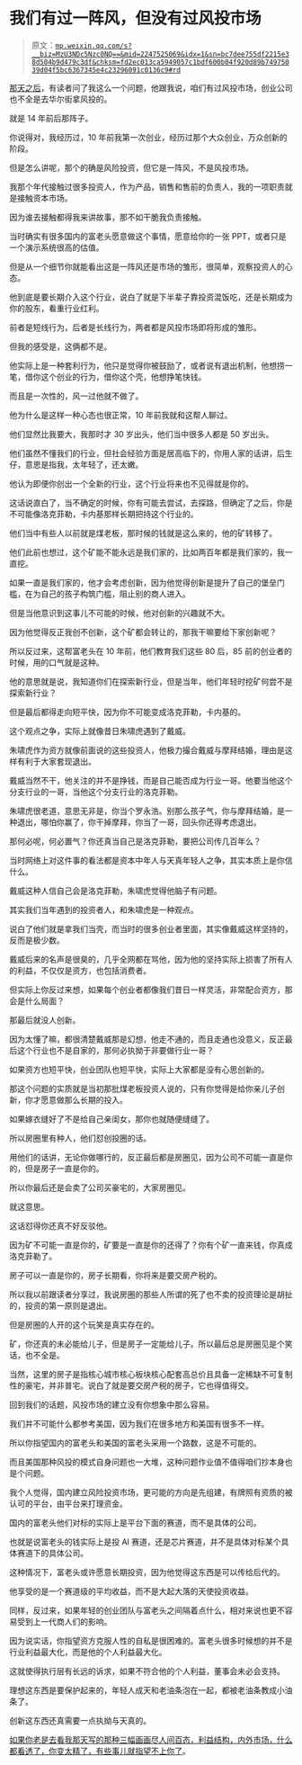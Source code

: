 # 我们有过一阵风，但没有过风投市场

> 原文：[`mp.weixin.qq.com/s?__biz=MzU3NDc5Nzc0NQ==&mid=2247525069&idx=1&sn=bc7dee755df2215e38d504b9d479c3df&chksm=fd2ec013ca5949057c1bdf600b04f920d89b74975039d04f5bc6367345e4c23296091c0136c9#rd`](http://mp.weixin.qq.com/s?__biz=MzU3NDc5Nzc0NQ==&mid=2247525069&idx=1&sn=bc7dee755df2215e38d504b9d479c3df&chksm=fd2ec013ca5949057c1bdf600b04f920d89b74975039d04f5bc6367345e4c23296091c0136c9#rd)

[那天之后](http://mp.weixin.qq.com/s?__biz=MzkwMzQ1MzczOQ==&mid=2247483986&idx=1&sn=7246319d0bed71f9bbc88888f8ec894c&chksm=c0974f16f7e0c600b41794f1182dd02c68983d7d2738c4a15bb56f7ba8c759cdfb3001af0b7f&scene=21#wechat_redirect)，有读者问了我这么一个问题，他跟我说，咱们有过风投市场，创业公司也不全是去华尔街拿风投的。

就是 14 年前后那阵子。 

你说得对，我经历过，10 年前我第一次创业，经历过那个大众创业，万众创新的阶段。

但是怎么讲呢，那个的确是风险投资，但它是一阵风，不是风投市场。

我那个年代接触过很多投资人，作为产品，销售和售前的负责人，我的一项职责就是接触资本市场。 

因为谁去接触都得我来讲故事，那不如干脆我负责接触。

当时确实有很多国内的富老头愿意做这个事情，愿意给你的一张 PPT，或者只是一个演示系统很高的估值。 

但是从一个细节你就能看出这是一阵风还是市场的雏形，很简单，观察投资人的心态。 

他到底是要长期介入这个行业，说白了就是下半辈子靠投资混饭吃，还是长期成为你的股东，看重行业红利。

前者是短线行为，后者是长线行为，两者都是风投市场即将形成的雏形。 

但我的感受是，这俩都不是。 

他实际上是一种套利行为，他只是觉得你被鼓励了，或者说有退出机制，他想捞一笔，借你这个创业的行为，借你这个壳，他想挣笔快钱。 

而且是一次性的，风一过他就不做了。

他为什么是这样一种心态也很正常，10 年前我就和这帮人聊过。 

他们显然比我要大，我那时才 30 岁出头，他们当中很多人都是 50 岁出头。 

他们虽然不懂我们的行业，但社会经验方面是居高临下的，你用人家的话讲，后生仔，意思是指我，太年轻了，还太嫩。 

他认为即便你创出一个全新的行业，这个行业将来也不见得就是你的。 

这话说直白了，当不确定的时候，你有可能去尝试，去探路，但确定了之后，你是不可能像洛克菲勒，卡内基那样长期把持这个行业的。

他们当中有些人以前就是煤老板，那时候的钱就是这么来的，他的矿转移了。 

他们此前也想过，这个矿能不能永远是我们家的，比如两百年都是我们家的，我一直挖。 

如果一直是我们家的，他才会考虑创新，因为他觉得创新是提升了自己的堡垒门槛，在为自己的孩子构筑门槛，阻止别的商人进入。

但是当他意识到这事儿不可能的时候，他对创新的兴趣就不大。 

因为他觉得反正我创不创新，这个矿都会转让的，那我干嘛要给下家创新呢？ 

所以反过来，这帮富老头在 10 年前，他们教育我们这些 80 后，85 前的创业者的时候，用的口气就是这种。

他的意思就是说，我知道你们在探索新行业，但是当年，他们年轻时挖矿何尝不是探索新行业？ 

但是最后都得走向短平快，因为你不可能变成洛克菲勒，卡内基的。 

这个观点之争，实际上就像昔日朱啸虎遇到了戴威。

朱啸虎作为资方就像前面说的这些投资人，他极力撮合戴威与摩拜结婚，理由是这样有利于大家套现退出。

戴威当然不干，他关注的并不是挣钱，而是自己能否成为行业一哥。他要当他这个分支行业的一哥，当他这个分支行业的洛克菲勒。

朱啸虎很老道，意思无非是，你当个罗永浩。别那么孩子气，你与摩拜结婚，是一种退出，哪怕你赢了，你干掉摩拜，你当了一哥，回头你还得考虑退出。

那何必呢，何必置气？你还真当自己是洛克菲勒，要把公司传几百年么？

当时网络上对这件事的看法都是资本中年人与天真年轻人之争，其实本质上是你信什么。 

戴威这种人信自己会是洛克菲勒，朱啸虎觉得他脑子有问题。

其实我们当年遇到的投资者人，和朱啸虎是一种观点。 

说白了他们就是拿我们当壳，而当时的很多创业者里面，其实像戴威这样坚持的，反而是极少数。

戴威后来的名声是很臭的，几乎全网都在骂他，因为他的坚持实际上损害了所有人的利益，不仅仅是资方，也包括消费者。 

但实际上你反过来想，如果每个创业者都像我们昔日一样灵活，非常配合资方，那会是什么局面？ 

那最后就没人创新。 

因为太懂了嘛，都很清楚戴威那是幻想，他走不通的，而且走通也没意义，反正最后这个行业也不是自家的，那何必执拗于非要做行业一哥？

如果资方也短平快，创业团队也短平快，实际上大家都是没有心思创新的。 

那这个问题的实质就是当初那批煤老板投资人说的，只有你觉得是给你亲儿子创新，你才愿意做那么长期的投入。 

如果嫁衣缝好了不是给自己亲闺女，那你也就随便缝缝了。 

所以房圈里有种人，他们怼创投圈的话。 

用他们的话讲，无论你做哪行的，反正最后都是房圈见，因为公司不可能一直是你的，但是房子一直是你的。 

所以你最后还是会卖了公司买豪宅的，大家房圈见。 

就这意思。

这话怼得你还真不好反驳他。 

因为矿不可能一直是你的，矿要是一直是你的还得了？你有个矿一直来钱，你真成洛克菲勒了。

房子可以一直是你的，房子长期看，你将来是要交房产税的。 

所以我以前跟读者分享过，我说房圈的那些人所谓的死了也不卖的投资理论是胡扯的，投资的第一原则是退出。 

但是房圈的人开的这个玩笑是真实存在的。

矿，你还真的未必能给儿子，但是房子一定能给儿子。所以最后总是房圈见是个笑话，也不全是。 

当然，这里的房子是指核心城市核心板块核心配套高总价且具备一定稀缺不可复制性的豪宅，并非普宅。说白了就是要交房产税的房子，它也得值得交。 

回到我们的话题，风投市场的建立没有你想象中那么容易。 

我们并不可能什么都参考美国，因为我们在很多地方和美国有很多不一样。 

所以你指望国内的富老头和美国的富老头采用一个路数，这是不可能的。 

而且美国那种风投的模式自身问题也一大堆，这种问题作业值不值得咱们抄本身也是个问题。

我个人觉得，国内建立风险投资市场，更可能的方向是先组建，有牌照有资质的被认可的平台，由平台来打理资金。 

国内的富老头他们对标的实际上是平台下面的赛道，而不是具体的公司。

也就是说富老头的钱实际上是投 AI 赛道，还是芯片赛道，并不是具体对标某个具体赛道下的具体公司。 

这种情况下，富老头或许愿意长期投资，因为他觉得这东西是可以传给后代的。 

他享受的是一个赛道级的平均收益，而不是大起大落的天使投资收益。

同样，反过来，如果年轻的创业团队与富老头之间隔着点什么，相对来说也更不容易受到上一代商人们的影响。

因为说实话，你指望资方克服人性的自私是很困难的。富老头很多时候想的并不是行业利益最大化，而是他的个人利益最大化。 

这就使得执行层有长远的诉求，如果不符合他的个人利益，董事会未必会支持。 

理想这东西是要保护起来的，年轻人成天和老油条泡在一起，都被老油条教成小油条了。

创新这东西还真需要一点执拗与天真的。

[如果你老是去看我那天写的那种三幅画画尽人间百态，利益结构，内外市场，什么都看透了，你变太精了，有些事儿就指望不上你了](http://mp.weixin.qq.com/s?__biz=MzkwMzQ1MzczOQ==&mid=2247483986&idx=1&sn=7246319d0bed71f9bbc88888f8ec894c&chksm=c0974f16f7e0c600b41794f1182dd02c68983d7d2738c4a15bb56f7ba8c759cdfb3001af0b7f&scene=21#wechat_redirect)。